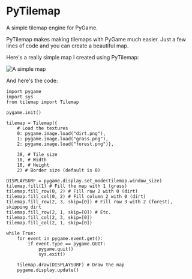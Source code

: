 # PyTilemap
A simple tilemap engine for PyGame.

PyTilemap makes making tilemaps with PyGame much easier. Just a few lines of code and you can create a beautiful map.

Here's a really simple map I created using PyTilemap:

![A simple map](tilemap.PNG)

And here's the code:

    import pygame
    import sys
    from tilemap import Tilemap

    pygame.init()

    tilemap = Tilemap({
        # Load the textures
        0: pygame.image.load("dirt.png"),
        1: pygame.image.load("grass.png"),
        2: pygame.image.load("forest.png")},
                      
        38, # Tile size
        10, # Width
        10, # Height
        2) # Border size (default is 0)

    DISPLAYSURF = pygame.display.set_mode(tilemap.window_size)
    tilemap.fill(1) # Fill the map with 1 (grass)
    tilemap.fill_row(0, 2) # Fill row 2 with 0 (dirt)
    tilemap.fill_col(0, 2) # Fill column 2 with 0 (dirt)
    tilemap.fill_row(2, 3, skip=[0]) # Fill row 3 with 2 (forest), skipping dirt
    tilemap.fill_row(2, 1, skip=[0]) # Etc.
    tilemap.fill_col(2, 3, skip=[0])
    tilemap.fill_col(2, 1, skip=[0])

    while True:
        for event in pygame.event.get():
            if event.type == pygame.QUIT:
                pygame.quit()
                sys.exit()

        tilemap.draw(DISPLAYSURF) # Draw the map
        pygame.display.update()
